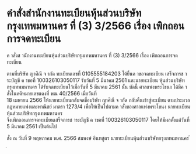 
# คำสั่งสำนักงานทะเบียนหุ้นส่วนบริษัทกรุงเทพมหานคร ที่ (3) 3/2566 เรื่อง เพิกถอนการจดทะเบียน
      
      

      
      

  
 
 
ค าสั่งส านักงานทะเบียนหุ้นส่วนบริษัทกรุงเทพมหานคร 
ที่  (3)  3/2566 
เรื่อง   เพิกถอนการจดทะเบียน 
 
 
ตามที่บริษัท  ญาศิณี  จ ากัด  ทะเบียนเลขที่  0105555184203  ได้ยื่นค าขอจดทะเบียน 
เสร็จการช าระบัญชี  ค าขอที่  100326103050117  รับวันที่  5  มีนาคม  2561  และนายทะเบียน 
หุ้นส่วนบริษัทกรุงเทพมหานคร  ได้รับจดทะเบียนไว้เมื่อวันที่  5  มีนาคม  2561  นั้น 
บัดนี้  ศาลแพ่งพระโขนง  ได้มีค าสั่งในคดีหมายเลขแดงที่  พณ 40/2566  เมื่อวันที่   
18  เมษายน  2566  ให้นายทะเบียนกลับจดชื่อบริษัท  ญาศิณี  จ ากัด  กลับคืนเข้าสู่ทะเบียน 
ตามประมวลกฎหมายแพ่งและพาณิชย์  มาตรา  1273/4 
เพื่อให้เป็นไปตามค าสั่งของศาลแพ่งพระโขนง  นายทะเบียนหุ้นส่วนบริษัทกรุงเทพมหานคร   
จึงเพิกถอนการจดทะเบียนเสร็จการช าระบัญชี  ค าขอที่  100326103050117  โดยให้มีผลตั้งแต่วันที่  
5  มีนาคม  2561  เป็นต้นไป 
 
สั่ง  ณ  วันที่  9  พฤษภาคม  พ.ศ.  2566 
สมพงษ์  อินทสูตร 
นายทะเบียนหุ้นส่วนบริษัทกรุงเทพมหานคร 
้
 
่
 